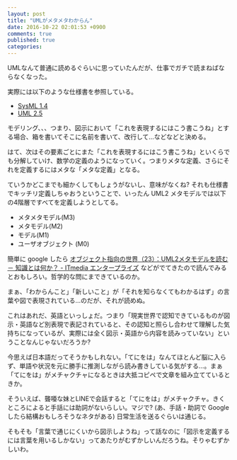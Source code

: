 ```yaml
---
layout: post
title: "UMLがメタメタわからん"
date: 2016-10-22 02:01:53 +0900
comments: true
published: true
categories: 
---
```


UMLなんて普通に読めるぐらいに思っていたんだが、仕事でガチで読まねばならなくなった。

実際には以下のような仕様書を参照している。

- [SysML 1.4](http://www.omg.org/spec/SysML/1.4/)
- [UML 2.5](http://www.omg.org/spec/UML/2.5/)

モデリング、、、つまり、図示において「これを表現するにはこう書こうね」とする場合、箱を書いてそこに名前を書いて、改行して…などなどと決める。

はて、次はその要素ごとにまた「これを表現するにはこう書こうね」といくらでも分解していけ、数学の定義のようになっていく。つまりメタな定義、さらにそれを定義するにはメタな「メタな定義」となる。

ていうかどこまでも細かくしてもしょうがないし、意味がなくね? それも仕様書でキッチリ定義しちゃおうということで、いったん UML2 メタモデルでは以下の4階層ですべてを定義しようとしてる。

- メタメタモデル(M3)
- メタモデル(M2)
- モデル(M1)
- ユーザオブジェクト (M0)

簡単に google したら [オブジェクト指向の世界（23）：UML2メタモデルを読む－ 知識とは何か？ - ITmedia エンタープライズ](http://www.itmedia.co.jp/im/articles/0802/19/news130.html) などがでてきたので読んでみるとおもしろい。哲学的な問にまできているのか。

まぁ、「わからんこと」「新しいこと」が「それを知らなくてもわかるはず」の言葉や図で表現されている…のだが、それが読めぬ。

これはあれだ、英語といっしょだ。つまり「現実世界で認知できているものが図示・英語など別表現で表記されていると、その認知と照らし合わせて理解した気持ちになっているが、実際には全く図示・英語から内容を読みっていない」ということなんじゃないだろうか? 

今思えば日本語だってそうかもしれない。「てにをは」なんてほとんど脳に入らず、単語や状況を元に勝手に推測しながら読み書きしている気がする…。まぁ「てにをは」がメチャクチャになるときは大抵コピペで文章を組み立てているときか。

そういえば、聾唖な妹とLINEで会話すると「てにをは」がメチャクチャ。きくところによると手話には助詞がないらしい。マジで? (あ、手話・助詞で Google したら結構おもしろそうなネタがある) 日常生活を送るぐらいは通じる。

そもそも「言葉で通じにくいから図示しようね」って話なのに「図示を定義するには言葉を用いるしかない」ってあたりがむずかしいんだろうね。そりゃむずかしいわ。
